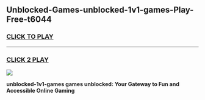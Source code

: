 
## Unblocked-Games-unblocked-1v1-games-Play-Free-t6044
<h3>
<a href="https://premium76.site?title=unblocked-1v1-games&ref=19M">CLICK TO PLAY</a></h3>
<hr>

<h3>
<a href="https://premium76.site?title=unblocked-1v1-games&ref=19M">CLICK 2 PLAY</a>
  
</h3>

<a href="https://premium76.site?title=unblocked-1v1-games&ref=19M"><img src="https://clearcache.store/games.png"></a>


**unblocked-1v1-games games unblocked: Your Gateway to Fun and Accessible Online Gaming**
